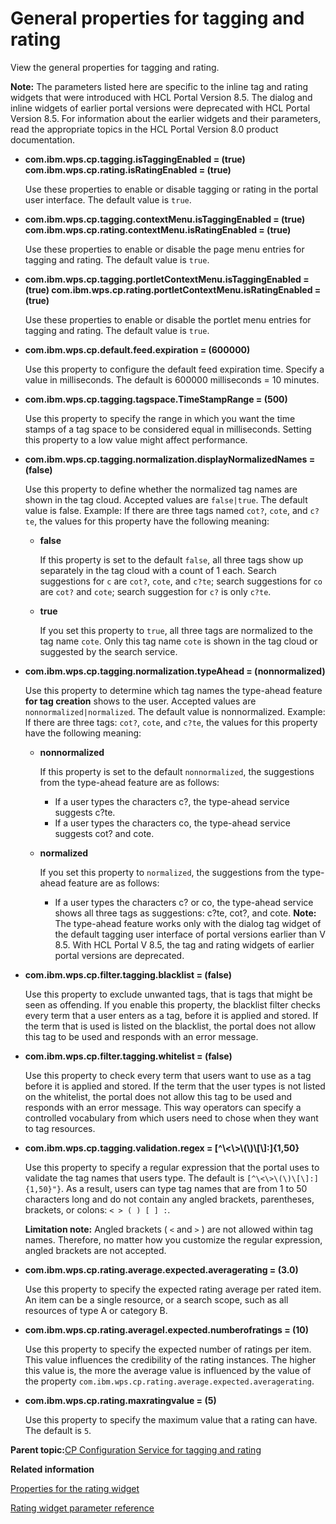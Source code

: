 # General properties for tagging and rating 

View the general properties for tagging and rating.

**Note:** The parameters listed here are specific to the inline tag and rating widgets that were introduced with HCL Portal Version 8.5. The dialog and inline widgets of earlier portal versions were deprecated with HCL Portal Version 8.5. For information about the earlier widgets and their parameters, read the appropriate topics in the HCL Portal Version 8.0 product documentation.

-   **com.ibm.wps.cp.tagging.isTaggingEnabled = \(true\) com.ibm.wps.cp.rating.isRatingEnabled = \(true\)**

    Use these properties to enable or disable tagging or rating in the portal user interface. The default value is `true`.

-   **com.ibm.wps.cp.tagging.contextMenu.isTaggingEnabled = \(true\) com.ibm.wps.cp.rating.contextMenu.isRatingEnabled = \(true\)**

    Use these properties to enable or disable the page menu entries for tagging and rating. The default value is `true`.

-   **com.ibm.wps.cp.tagging.portletContextMenu.isTaggingEnabled = \(true\) com.ibm.wps.cp.rating.portletContextMenu.isRatingEnabled = \(true\)**

    Use these properties to enable or disable the portlet menu entries for tagging and rating. The default value is `true`.

-   **com.ibm.wps.cp.default.feed.expiration = \(600000\)**

    Use this property to configure the default feed expiration time. Specify a value in milliseconds. The default is 600000 milliseconds = 10 minutes.

-   **com.ibm.wps.cp.tagging.tagspace.TimeStampRange = \(500\)**

    Use this property to specify the range in which you want the time stamps of a tag space to be considered equal in milliseconds. Setting this property to a low value might affect performance.

-   **com.ibm.wps.cp.tagging.normalization.displayNormalizedNames = \(false\)**

    Use this property to define whether the normalized tag names are shown in the tag cloud. Accepted values are `false|true`. The default value is false. Example: If there are three tags named `cot?`, `cote`, and `c?te`, the values for this property have the following meaning:

    -   **false**

        If this property is set to the default `false`, all three tags show up separately in the tag cloud with a count of 1 each. Search suggestions for `c` are `cot?`, `cote`, and `c?te`; search suggestions for `co` are `cot?` and `cote`; search suggestion for `c?` is only `c?te`.

    -   **true**

        If you set this property to `true`, all three tags are normalized to the tag name `cote`. Only this tag name `cote` is shown in the tag cloud or suggested by the search service.

-   **com.ibm.wps.cp.tagging.normalization.typeAhead = \(nonnormalized\)**

    Use this property to determine which tag names the type-ahead feature **for tag creation** shows to the user. Accepted values are `nonnormalized|normalized`. The default value is nonnormalized. Example: If there are three tags: `cot?`, `cote`, and `c?te`, the values for this property have the following meaning:

    -   **nonnormalized**

        If this property is set to the default `nonnormalized`, the suggestions from the type-ahead feature are as follows:

        -   If a user types the characters c?, the type-ahead service suggests c?te.
        -   If a user types the characters co, the type-ahead service suggests cot? and cote.
    -   **normalized**

        If you set this property to `normalized`, the suggestions from the type-ahead feature are as follows:

        -   If a user types the characters c? or co, the type-ahead service shows all three tags as suggestions: c?te, cot?, and cote.
    **Note:** The type-ahead feature works only with the dialog tag widget of the default tagging user interface of portal versions earlier than V 8.5. With HCL Portal V 8.5, the tag and rating widgets of earlier portal versions are deprecated.

-   **com.ibm.wps.cp.filter.tagging.blacklist = \(false\)**

    Use this property to exclude unwanted tags, that is tags that might be seen as offending. If you enable this property, the blacklist filter checks every term that a user enters as a tag, before it is applied and stored. If the term that is used is listed on the blacklist, the portal does not allow this tag to be used and responds with an error message.

-   **com.ibm.wps.cp.filter.tagging.whitelist = \(false\)**

    Use this property to check every term that users want to use as a tag before it is applied and stored. If the term that the user types is not listed on the whitelist, the portal does not allow this tag to be used and responds with an error message. This way operators can specify a controlled vocabulary from which users need to chose when they want to tag resources.

-   **com.ibm.wps.cp.tagging.validation.regex = \[^\\<\\\>\\\(\\\)\\\[\\\]:\]\{1,50\}**

    Use this property to specify a regular expression that the portal uses to validate the tag names that users type. The default is `[^\<\>\(\)\[\]:]{1,50}"}`. As a result, users can type tag names that are from 1 to 50 characters long and do not contain any angled brackets, parentheses, brackets, or colons: `< > ( ) [ ] :`.

    **Limitation note:** Angled brackets \( `<` and `>` \) are not allowed within tag names. Therefore, no matter how you customize the regular expression, angled brackets are not accepted.

-   **com.ibm.wps.cp.rating.average.expected.averagerating = \(3.0\)**

    Use this property to specify the expected rating average per rated item. An item can be a single resource, or a search scope, such as all resources of type A or category B.

-   **com.ibm.wps.cp.rating.averagel.expected.numberofratings = \(10\)**

    Use this property to specify the expected number of ratings per item. This value influences the credibility of the rating instances. The higher this value is, the more the average value is influenced by the value of the property `com.ibm.wps.cp.rating.average.expected.averagerating`.

-   **com.ibm.wps.cp.rating.maxratingvalue = \(5\)**

    Use this property to specify the maximum value that a rating can have. The default is `5`.


**Parent topic:**[CP Configuration Service for tagging and rating ](../admin-system/srvcfg_cpcfg4tr.md)

**Related information**  


[Properties for the rating widget ](../admin-system/srvcfg_cpcfg4tr_dlgrate_altui.md)

[Rating widget parameter reference ](../admin-system/tag_rate_parm_ref_inl_rate_lite.md)

